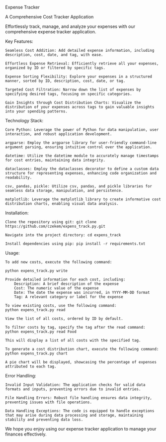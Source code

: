 Expense Tracker

A Comprehensive Cost Tracker Application

Effortlessly track, manage, and analyze your expenses with our comprehensive expense tracker application.

Key Features:

    Seamless Cost Addition: Add detailed expense information, including description, cost, date, and tag, with ease.

    Effortless Expense Retrieval: Efficiently retrieve all your expenses, organized by ID or filtered by specific tags.

    Expense Sorting Flexibility: Explore your expenses in a structured manner, sorted by ID, description, cost, date, or tag.

    Targeted Cost Filtration: Narrow down the list of expenses by specifying desired tags, focusing on specific categories.

    Gain Insights through Cost Distribution Charts: Visualize the distribution of your expenses across tags to gain valuable insights into your spending patterns.

Technology Stack:

    Core Python: Leverage the power of Python for data manipulation, user interaction, and robust application development.

    argparse: Employ the argparse library for user-friendly command-line argument parsing, ensuring intuitive control over the application.

    datetime: Utilize the datetime module to accurately manage timestamps for cost entries, maintaining data integrity.

    dataclasses: Employ the dataclasses decorator to define a custom data structure for representing expenses, enhancing code organization and readability.

    csv, pandas, pickle: Utilize csv, pandas, and pickle libraries for seamless data storage, manipulation, and persistence.

    matplotlib: Leverage the matplotlib library to create informative cost distribution charts, enabling visual data analysis.

Installation:

    Clone the repository using git: git clone https://github.com/czekem/expens_track.py.git

    Navigate into the project directory: cd expens_track

    Install dependencies using pip: pip install -r requirements.txt

Usage:

    To add new costs, execute the following command:

    python expens_track.py write

    Provide detailed information for each cost, including:
        Description: A brief description of the expense
        Cost: The numeric value of the expense
        Date: The date the expense was incurred, in YYYY-MM-DD format
        Tag: A relevant category or label for the expense

    To view existing costs, use the following command:
    python expens_track.py read

    View the list of all costs, ordered by ID by default.

    To filter costs by tag, specify the tag after the read command:
    python expens_track.py read Food

    This will display a list of all costs with the specified tag.

    To generate a cost distribution chart, execute the following command:
    python expens_track.py chart

    A pie chart will be displayed, showcasing the percentage of expenses attributed to each tag.

Error Handling:

    Invalid Input Validation: The application checks for valid data formats and inputs, preventing errors due to invalid entries.

    File Handling Errors: Robust file handling ensures data integrity, preventing issues with file operations.

    Data Handling Exceptions: The code is equipped to handle exceptions that may arise during data processing and storage, maintaining stability and preventing data loss.

We hope you enjoy using our expense tracker application to manage your finances effectively.
